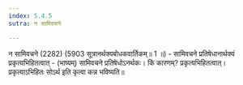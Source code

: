 ```yaml
---
index: 5.4.5
sutra: न सामिवचने

---
```

 न सामिवचने (2282) (5903 सूत्रानर्थक्यबोधकवार्तिकम्॥ 1 ॥) - सामिवचने प्रतिषेधानार्थक्यं प्रकृत्यभिहितत्वात् - (भाष्यम्) सामिवचने प्रतिषेधोऽनर्थकः। किं कारणम्? प्रकृत्यभिहितत्वात्। प्रकृत्याऽभिहितः सोऽर्थ इति कृत्वा कन्न भविष्यति॥ 